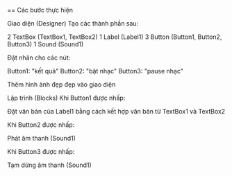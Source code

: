 == Các bước thực hiện

Giao diện (Designer)
Tạo các thành phần sau:

2 TextBox (TextBox1, TextBox2) 1 Label (Label1) 3 Button (Button1, Button2, Button3) 1 Sound (Sound1)

Đặt nhãn cho các nút:

Button1: "kết quả" Button2: "bật nhạc" Button3: "pause nhạc"

Thêm hình ảnh đẹp đẹp vào giao diện

Lập trình (Blocks)
Khi Button1 được nhấp:

Đặt văn bản của Label1 bằng cách kết hợp văn bản từ TextBox1 và TextBox2

Khi Button2 được nhấp:

Phát âm thanh (Sound1)

Khi Button3 được nhấp:

Tạm dừng âm thanh (Sound1)
